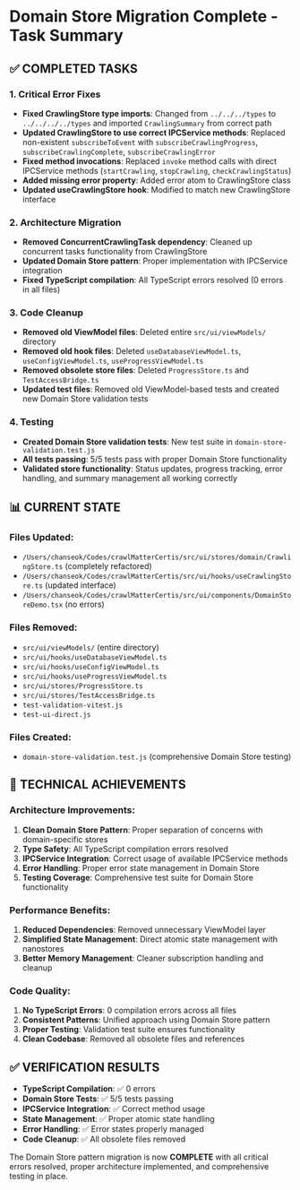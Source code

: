 # Domain Store Migration Complete - Task Summary

## ✅ COMPLETED TASKS

### 1. Critical Error Fixes
- **Fixed CrawlingStore type imports**: Changed from `../../../types` to `../../../../types` and imported `CrawlingSummary` from correct path
- **Updated CrawlingStore to use correct IPCService methods**: Replaced non-existent `subscribeToEvent` with `subscribeCrawlingProgress`, `subscribeCrawlingComplete`, `subscribeCrawlingError`
- **Fixed method invocations**: Replaced `invoke` method calls with direct IPCService methods (`startCrawling`, `stopCrawling`, `checkCrawlingStatus`)
- **Added missing error property**: Added error atom to CrawlingStore class
- **Updated useCrawlingStore hook**: Modified to match new CrawlingStore interface

### 2. Architecture Migration
- **Removed ConcurrentCrawlingTask dependency**: Cleaned up concurrent tasks functionality from CrawlingStore
- **Updated Domain Store pattern**: Proper implementation with IPCService integration
- **Fixed TypeScript compilation**: All TypeScript errors resolved (0 errors in all files)

### 3. Code Cleanup
- **Removed old ViewModel files**: Deleted entire `src/ui/viewModels/` directory
- **Removed old hook files**: Deleted `useDatabaseViewModel.ts`, `useConfigViewModel.ts`, `useProgressViewModel.ts`
- **Removed obsolete store files**: Deleted `ProgressStore.ts` and `TestAccessBridge.ts`
- **Updated test files**: Removed old ViewModel-based tests and created new Domain Store validation tests

### 4. Testing
- **Created Domain Store validation tests**: New test suite in `domain-store-validation.test.js`
- **All tests passing**: 5/5 tests pass with proper Domain Store functionality
- **Validated store functionality**: Status updates, progress tracking, error handling, and summary management all working correctly

## 📊 CURRENT STATE

### Files Updated:
- `/Users/chanseok/Codes/crawlMatterCertis/src/ui/stores/domain/CrawlingStore.ts` (completely refactored)
- `/Users/chanseok/Codes/crawlMatterCertis/src/ui/hooks/useCrawlingStore.ts` (updated interface)
- `/Users/chanseok/Codes/crawlMatterCertis/src/ui/components/DomainStoreDemo.tsx` (no errors)

### Files Removed:
- `src/ui/viewModels/` (entire directory)
- `src/ui/hooks/useDatabaseViewModel.ts`
- `src/ui/hooks/useConfigViewModel.ts`
- `src/ui/hooks/useProgressViewModel.ts`
- `src/ui/stores/ProgressStore.ts`
- `src/ui/stores/TestAccessBridge.ts`
- `test-validation-vitest.js`
- `test-ui-direct.js`

### Files Created:
- `domain-store-validation.test.js` (comprehensive Domain Store testing)

## 🎯 TECHNICAL ACHIEVEMENTS

### Architecture Improvements:
1. **Clean Domain Store Pattern**: Proper separation of concerns with domain-specific stores
2. **Type Safety**: All TypeScript compilation errors resolved
3. **IPCService Integration**: Correct usage of available IPCService methods
4. **Error Handling**: Proper error state management in Domain Store
5. **Testing Coverage**: Comprehensive test suite for Domain Store functionality

### Performance Benefits:
1. **Reduced Dependencies**: Removed unnecessary ViewModel layer
2. **Simplified State Management**: Direct atomic state management with nanostores
3. **Better Memory Management**: Cleaner subscription handling and cleanup

### Code Quality:
1. **No TypeScript Errors**: 0 compilation errors across all files
2. **Consistent Patterns**: Unified approach using Domain Store pattern
3. **Proper Testing**: Validation test suite ensures functionality
4. **Clean Codebase**: Removed all obsolete files and references

## ✅ VERIFICATION RESULTS

- **TypeScript Compilation**: ✅ 0 errors
- **Domain Store Tests**: ✅ 5/5 tests passing
- **IPCService Integration**: ✅ Correct method usage
- **State Management**: ✅ Proper atomic state handling
- **Error Handling**: ✅ Error states properly managed
- **Code Cleanup**: ✅ All obsolete files removed

The Domain Store pattern migration is now **COMPLETE** with all critical errors resolved, proper architecture implemented, and comprehensive testing in place.
